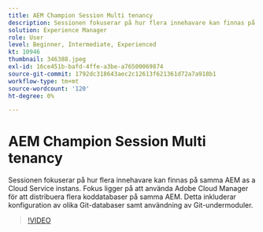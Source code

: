 ```yaml
---
title: AEM Champion Session Multi tenancy
description: Sessionen fokuserar på hur flera innehavare kan finnas på samma AEM as a Cloud Service instans. Fokus ligger på att använda Adobe Cloud Manager för att distribuera flera koddatabaser på samma AEM. Detta inkluderar konfiguration av olika Git-databaser samt användning av Git-undermoduler.
solution: Experience Manager
role: User
level: Beginner, Intermediate, Experienced
kt: 10946
thumbnail: 346388.jpeg
exl-id: 16ce451b-bafd-4ffe-a3be-a76500069874
source-git-commit: 1792dc318643aec2c12613f621361d72a7a918b1
workflow-type: tm+mt
source-wordcount: '120'
ht-degree: 0%

---
```


# AEM Champion Session Multi tenancy

Sessionen fokuserar på hur flera innehavare kan finnas på samma AEM as a Cloud Service instans. Fokus ligger på att använda Adobe Cloud Manager för att distribuera flera koddatabaser på samma AEM. Detta inkluderar konfiguration av olika Git-databaser samt användning av Git-undermoduler.

>[!VIDEO](https://video.tv.adobe.com/v/346388/?quality=12&learn=on)
